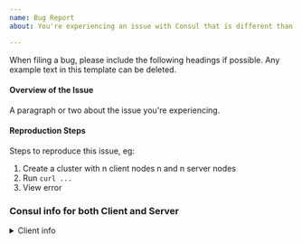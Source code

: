 ```yaml
---
name: Bug Report
about: You're experiencing an issue with Consul that is different than the documented behavior.

---
```


When filing a bug, please include the following headings if
possible. Any example text in this template can be deleted.

#### Overview of the Issue

A paragraph or two about the issue you're experiencing.

#### Reproduction Steps

Steps to reproduce this issue, eg:

1. Create a cluster with n client nodes n and n server nodes
1. Run `curl ...`
1. View error

### Consul info for both Client and Server

<details>
  <summary>Client info</summary>
```
output from client 'consul info' command here
```
<details>

<details>
  <summary>Client info</summary>
```
output from server 'consul info' command here
```
<details>

### Operating system and Environment details

OS, Architecture, and any other information you can provide
about the environment.

### Log Fragments

Include appropriate Client or Server log fragments.
If the log is longer than a few dozen lines, please
include the URL to the [gist](https://gist.github.com/)
of the log instead of posting it in the issue.

Use `-log-level=TRACE` on the client and server to capture the maximum log detail.
